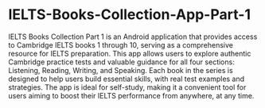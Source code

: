 # IELTS-Books-Collection-App-Part-1
IELTS Books Collection Part 1 is an Android application that provides access to Cambridge IELTS books 1 through 10, serving as a comprehensive resource for IELTS preparation. This app allows users to explore authentic Cambridge practice tests and valuable guidance for all four sections: Listening, Reading, Writing, and Speaking. Each book in the series is designed to help users build essential skills, with real test examples and strategies. The app is ideal for self-study, making it a convenient tool for users aiming to boost their IELTS performance from anywhere, at any time.
